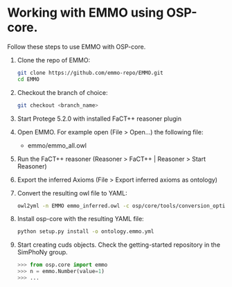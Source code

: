 # Working with EMMO using OSP-core.

Follow these steps to use EMMO with OSP-core.

1. Clone the repo of EMMO:

   ```sh
   git clone https://github.com/emmo-repo/EMMO.git
   cd EMMO
   ```

2. Checkout the branch of choice:

    ```sh
    git checkout <branch_name>
    ```

3. Start Protege 5.2.0 with installed FaCT++ reasoner plugin

4. Open EMMO. For example open (File > Open...) the following file:
   - emmo/emmo_all.owl

5. Run the FaCT++ reasoner (Reasoner > FaCT++ | Reasoner > Start Reasoner)

6. Export the inferred Axioms (File > Export inferred axioms as ontology)

7. Convert the resulting owl file to YAML:

   ```sh
   owl2yml -n EMMO emmo_inferred.owl -c osp/core/tools/conversion_options/emmo.conversion_options.yml
   ```

8. Install osp-core with the resulting YAML file:

   ```sh
   python setup.py install -o ontology.emmo.yml
   ```

9. Start creating cuds objects. Check the getting-started repository in the SimPhoNy group.

   ```py
   >>> from osp.core import emmo
   >>> n = emmo.Number(value=1)
   >>> ...
   ```

